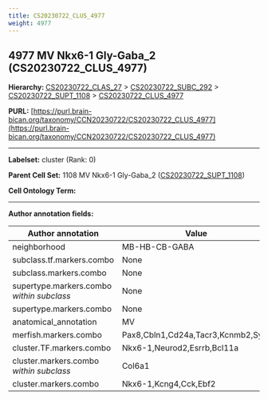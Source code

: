 ```yaml
---
title: CS20230722_CLUS_4977
weight: 4977
---
```

## 4977 MV Nkx6-1 Gly-Gaba_2 (CS20230722_CLUS_4977)
<b>Hierarchy: </b>
[CS20230722_CLAS_27](../CS20230722_CLAS_27) >
[CS20230722_SUBC_292](../CS20230722_SUBC_292) >
[CS20230722_SUPT_1108](../CS20230722_SUPT_1108) >
[CS20230722_CLUS_4977](../CS20230722_CLUS_4977)

**PURL:** [https://purl.brain-bican.org/taxonomy/CCN20230722/CS20230722_CLUS_4977](https://purl.brain-bican.org/taxonomy/CCN20230722/CS20230722_CLUS_4977)

---


**Labelset:** cluster (Rank: 0)

**Parent Cell Set:** 1108 MV Nkx6-1 Gly-Gaba_2 ([CS20230722_SUPT_1108](../CS20230722_SUPT_1108))



**Cell Ontology Term:** 

[MARKER GENES.]: #


---

[TRANSFERRED ANNOTATIONS.]: #


[AUTHOR ANNOTATION FIELDS.]: #


**Author annotation fields:**

| Author annotation | Value |
|-------------------|-------|
|neighborhood|MB-HB-CB-GABA|
|subclass.tf.markers.combo|None|
|subclass.markers.combo|None|
|supertype.markers.combo _within subclass_|None|
|supertype.markers.combo|None|
|anatomical_annotation|MV|
|merfish.markers.combo|Pax8,Cbln1,Cd24a,Tacr3,Kcnmb2,Syt2|
|cluster.TF.markers.combo|Nkx6-1,Neurod2,Esrrb,Bcl11a|
|cluster.markers.combo _within subclass_|Col6a1|
|cluster.markers.combo|Nkx6-1,Kcng4,Cck,Ebf2|
